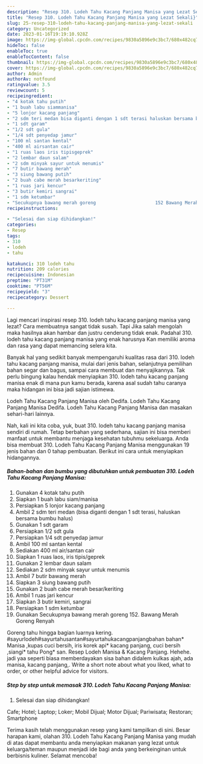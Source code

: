 ```yaml
---
description: "Resep 310. Lodeh Tahu Kacang Panjang Manisa yang Lezat Sekali}"
title: "Resep 310. Lodeh Tahu Kacang Panjang Manisa yang Lezat Sekali}"
slug: 25-resep-310-lodeh-tahu-kacang-panjang-manisa-yang-lezat-sekali
category: Uncategorized
date: 2023-01-16T19:19:10.928Z
image: https://img-global.cpcdn.com/recipes/9830a5896e9c3bc7/680x482cq70/310-lodeh-tahu-kacang-panjang-manisa-foto-resep-utama.jpg
hideToc: false
enableToc: true
enableTocContent: false
thumbnail: https://img-global.cpcdn.com/recipes/9830a5896e9c3bc7/680x482cq70/310-lodeh-tahu-kacang-panjang-manisa-foto-resep-utama.jpg
cover: https://img-global.cpcdn.com/recipes/9830a5896e9c3bc7/680x482cq70/310-lodeh-tahu-kacang-panjang-manisa-foto-resep-utama.jpg
author: Admin
authorAv: notfound
ratingvalue: 3.5
reviewcount: 5
recipeingredient:
- "4 kotak tahu putih"
- "1 buah labu siammanisa"
- "5 lonjor kacang panjang"
- "2 sdm teri medan bisa diganti dengan 1 sdt terasi haluskan bersama bumbu halus"
- "1 sdt garam"
- "1/2 sdt gula"
- "1/4 sdt penyedap jamur"
- "100 ml santan kental"
- "400 ml airsantan cair"
- "1 ruas laos iris tipisgeprek"
- "2 lembar daun salam"
- "2 sdm minyak sayur untuk menumis"
- "7 butir bawang merah"
- "3 siung bawang putih"
- "2 buah cabe merah besarkeriting"
- "1 ruas jari kencur"
- "3 butir kemiri sangrai"
- "1 sdm ketumbar"
- "Secukupnya bawang merah goreng                      152 Bawang Merah Goreng Renyah"
recipeinstructions:

- "Selesai dan siap dihidangkan!"
categories:
- Resep
tags:
- 310
- lodeh
- tahu

katakunci: 310 lodeh tahu 
nutrition: 209 calories
recipecuisine: Indonesian
preptime: "PT31M"
cooktime: "PT56M"
recipeyield: "3"
recipecategory: Dessert

---
```



Lagi mencari inspirasi resep 310. lodeh tahu kacang panjang manisa yang lezat? Cara membuatnya sangat tidak susah. Tapi Jika salah mengolah maka hasilnya akan hambar dan justru cenderung tidak enak. Padahal 310. lodeh tahu kacang panjang manisa yang enak harusnya Kan memiliki aroma dan rasa yang dapat memancing selera kita.


Banyak hal yang sedikit banyak mempengaruhi kualitas rasa dari 310. lodeh tahu kacang panjang manisa, mulai dari jenis bahan, selanjutnya pemilihan bahan segar dan bagus, sampai cara membuat dan menyajikannya. Tak perlu bingung kalau hendak menyiapkan 310. lodeh tahu kacang panjang manisa enak di mana pun kamu berada, karena asal sudah tahu caranya maka hidangan ini bisa jadi sajian istimewa.

Lodeh Tahu Kacang Panjang Manisa oleh Dedifa. Lodeh Tahu Kacang Panjang Manisa Dedifa. Lodeh Tahu Kacang Panjang Manisa dan masakan sehari-hari lainnya.


Nah, kali ini kita coba, yuk, buat 310. lodeh tahu kacang panjang manisa sendiri di rumah. Tetap berbahan yang sederhana, sajian ini bisa memberi manfaat untuk membantu menjaga kesehatan tubuhmu sekeluarga. Anda bisa membuat 310. Lodeh Tahu Kacang Panjang Manisa menggunakan 19 jenis bahan dan 0 tahap pembuatan. Berikut ini cara untuk menyiapkan hidangannya.

<!--inarticleads1-->

##### Bahan-bahan dan bumbu yang dibutuhkan untuk pembuatan 310. Lodeh Tahu Kacang Panjang Manisa:

1. Gunakan 4 kotak tahu putih
1. Siapkan 1 buah labu siam/manisa
1. Persiapkan 5 lonjor kacang panjang
1. Ambil 2 sdm teri medan (bisa diganti dengan 1 sdt terasi, haluskan bersama bumbu halus)
1. Gunakan 1 sdt garam
1. Persiapkan 1/2 sdt gula
1. Persiapkan 1/4 sdt penyedap jamur
1. Ambil 100 ml santan kental
1. Sediakan 400 ml air/santan cair
1. Siapkan 1 ruas laos, iris tipis/geprek
1. Gunakan 2 lembar daun salam
1. Sediakan 2 sdm minyak sayur untuk menumis
1. Ambil 7 butir bawang merah
1. Siapkan 3 siung bawang putih
1. Gunakan 2 buah cabe merah besar/keriting
1. Ambil 1 ruas jari kencur
1. Siapkan 3 butir kemiri, sangrai
1. Persiapkan 1 sdm ketumbar
1. Gunakan Secukupnya bawang merah goreng                      152. Bawang Merah Goreng Renyah


Goreng tahu hingga bagian luarnya kering. #sayurlodeh#sayurtahusantan#sayurtahukacangpanjangbahan bahan* Manisa ,kupas cuci bersih, iris korek api* kacang panjang, cuci bersih ,siangi* tahu Pong* san. Resep Lodeh Manisa &amp; Kacang Panjang. Hehehe. jadi yaa seperti biasa memberdayakan sisa bahan didalem kulkas ajah, ada manisa, kacang panjang,. Write a short note about what you liked, what to order, or other helpful advice for visitors. 

<!--inarticleads2-->

##### Step by step untuk memasak 310. Lodeh Tahu Kacang Panjang Manisa:


1. Selesai dan siap dihidangkan!

Cafe; Hotel; Laptop; Loker; Mobil Dijual; Motor Dijual; Pariwisata; Restoran; Smartphone 

Terima kasih telah menggunakan resep yang kami tampilkan di sini. Besar harapan kami, olahan 310. Lodeh Tahu Kacang Panjang Manisa yang mudah di atas dapat membantu anda menyiapkan makanan yang lezat untuk keluarga/teman maupun menjadi ide bagi anda yang berkeinginan untuk berbisnis kuliner. Selamat mencoba!
